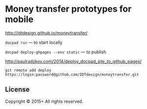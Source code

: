 # Money transfer prototypes for mobile

http://idtdesign.github.io/moneytransfer/

`docpad run` — to start locally

`docpad deploy-ghpages --env static` — to publish



http://paulradzkov.com/2014/deploy_docpad_site_to_github_pages/

`git remote add deploy https://login:password@github.com/IDTdesign/moneytransfer.git` 

## License
Copyright &copy; 2015+ All rights reserved.
